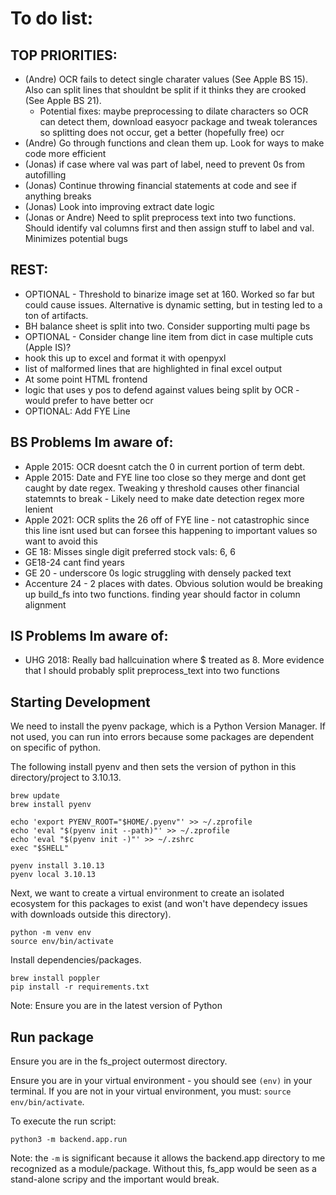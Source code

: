 # To do list:
## TOP PRIORITIES:
- (Andre) OCR fails to detect single charater values (See Apple BS 15). Also can split lines that shouldnt be split if it thinks they are crooked (See Apple BS 21). 
    - Potential fixes: maybe preprocessing to dilate characters so OCR can detect them, download easyocr package and tweak tolerances so splitting does not occur, get a better (hopefully free) ocr
- (Andre) Go through functions and clean them up. Look for ways to make code more efficient
- (Jonas) if case where val was part of label, need to prevent 0s from autofilling
- (Jonas) Continue throwing financial statements at code and see if anything breaks
- (Jonas) Look into improving extract date logic
- (Jonas or Andre) Need to split preprocess text into two functions. Should identify val columns first and then assign stuff to label and val. Minimizes potential bugs
## REST:
- OPTIONAL - Threshold to binarize image set at 160. Worked so far but could cause issues. Alternative is dynamic setting, but in testing led to a ton of artifacts. 
- BH balance sheet is split into two. Consider supporting multi page bs
- OPTIONAL - Consider change line item from dict in case multiple cuts (Apple IS)? 
- hook this up to excel and format it with openpyxl
- list of malformed lines that are highlighted in final excel output
- At some point HTML frontend 
- logic that uses y pos to defend against values being split by OCR - would prefer to have better ocr
- OPTIONAL: Add FYE Line

## BS Problems Im aware of:
- Apple 2015: OCR doesnt catch the 0 in current portion of term debt.
- Apple 2015: Date and FYE line too close so they merge and dont get caught by date regex. Tweaking y threshold causes other financial statemnts to break - Likely need to make date detection regex more lenient
- Apple 2021: OCR splits the 26 off of FYE line - not catastrophic since this line isnt used but can forsee this happening to important values so want to avoid this
- GE 18: Misses single digit preferred stock vals: 6, 6
- GE18-24 cant find years
- GE 20 - underscore 0s logic struggling with densely packed text
- Accenture 24 - 2 places with dates. Obvious solution would be breaking up build_fs into two functions. finding year should factor in column alignment
## IS Problems Im aware of:
- UHG 2018: Really bad hallcuination where $ treated as 8. More evidence that I should probably split preprocess_text into two functions 

## Starting Development

We need to install the pyenv package, which is a Python Version Manager. If not used, you can run into errors because some packages are dependent on specific of python.

The following install pyenv and then sets the version of python in this directory/project to 3.10.13. 
```
brew update
brew install pyenv

echo 'export PYENV_ROOT="$HOME/.pyenv"' >> ~/.zprofile
echo 'eval "$(pyenv init --path)"' >> ~/.zprofile
echo 'eval "$(pyenv init -)"' >> ~/.zshrc
exec "$SHELL"

pyenv install 3.10.13
pyenv local 3.10.13
```

Next, we want to create a virtual environment to create an isolated ecosystem for this packages to exist (and won't have dependecy issues with downloads outside this directory).

```
python -m venv env
source env/bin/activate
```

Install dependencies/packages.
```
brew install poppler
pip install -r requirements.txt
```
Note: Ensure you are in the latest version of Python

## Run package
Ensure you are in the fs_project outermost directory.

Ensure you are in your virtual environment - you should see `(env)` in your terminal. If you are not in your virtual environment, you must: `source env/bin/activate`.

To execute the run script:
```
python3 -m backend.app.run
```
Note: the `-m` is significant because it allows the backend.app directory to me recognized as a module/package. Without this, fs_app would be seen as a stand-alone scripy and the important would break. 